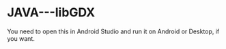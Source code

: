 # JAVA---libGDX
You need to open this in Android Studio and run it on Android or Desktop, if you want.
